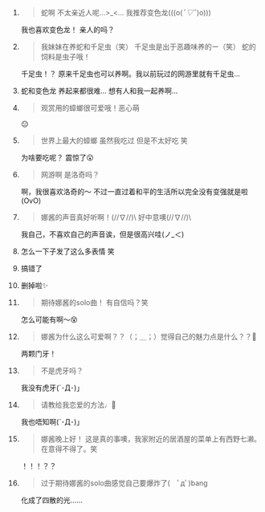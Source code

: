 1. > 蛇啊 不太亲近人呢…>_<… 我推荐变色龙(((o(*ﾟ▽ﾟ*)o)))

   我也喜欢变色龙！ 亲人的吗？

2. > 我妹妹在养蛇和千足虫（笑） 千足虫是出于恶趣味养的ー（笑） 蛇的饲料是虫子哦！

   千足虫！？ 原来千足虫也可以养啊。我以前玩过的网游里就有千足虫...

3. 蛇和变色龙 养起来都很难... 想有人和我一起养啊...

4. > 观赏用的蟑螂很可爱哦！恶心萌

   😐

5. > 世界上最大的蟑螂 虽然我吃过 但是不太好吃 笑

   为啥要吃呢？ 震惊了😮

6. > 网游啊 是洛奇吗？

   啊，我很喜欢洛奇的〜 不过一直过着和平的生活所以完全没有变强就是啦(OvO)

7. > 娜酱的声音真好听啊！\(//∇//)\ 好中意噢\(//∇//)\

   我自己，不喜欢自己的声音诶，但是很高兴哇(ノ_＜)

8. 怎么一下子发了这么多表情 笑

9. 搞错了

10. 删掉啦✨

11. > 期待娜酱的solo曲！ 有自信吗？笑

    怎么可能有啊〜😵

12. > 娜酱为什么这么可爱啊？？（；＿；）觉得自己的魅力点是什么？？💓

    两颗门牙！

13. > 不是虎牙吗？

    我没有虎牙(´･Д･)」

14. > 请教给我恋爱的方法♩💓

    我也唔知啊(´･Д･)」

15. > 娜酱晚上好！ 这是真的事噢，我家附近的居酒屋的菜单上有西野七濑。在意得不得了。笑

    ！！！？？

16. > 过于期待娜酱的solo曲感觉自己要爆炸了(　ﾟдﾟ)bang

    化成了四散的光……

